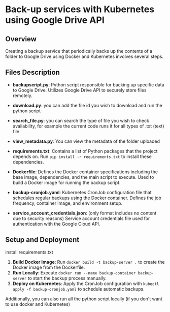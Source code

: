 # Back-up services with Kubernetes using Google Drive API

## Overview
Creating a backup service that periodically backs up the contents of a folder to Google Drive using Docker and Kubernetes involves several steps.

## Files Description

- **backupscript.py**: Python script responsible for backing up specific data to Google Drive. Utilizes Google Drive API to securely store files remotely.
  
- **download.py**: you can add the file id you wish to download and run the python script
  
- **search_file.py**: you can search the type of file you wish to check availability, for example the current code runs it for all types of .txt (text) file
- **view_metadata.py**: You can view the metadata of the folder uploaded

- **requirements.txt**: Contains a list of Python packages that the project depends on. Run `pip install -r requirements.txt` to install these dependencies.

- **Dockerfile**: Defines the Docker container specifications including the base image, dependencies, and the main script to execute. Used to build a Docker image for running the backup script.

- **backup-cronjob.yaml**: Kubernetes CronJob configuration file that schedules regular backups using the Docker container. Defines the job frequency, container image, and environment setup.

- **service_account_credentials.json**: (only format includes no content due to security reasons) Service account credentials file used for authentication with the Google Cloud API.

## Setup and Deployment
install requirements.txt

1. **Build Docker Image**: Run `docker build -t backup-server .` to create the Docker image from the Dockerfile.
2. **Run Locally**: Execute `docker run --name backup-container backup-server` to start the backup process manually.
3. **Deploy on Kubernetes**: Apply the CronJob configuration with `kubectl apply -f backup-cronjob.yaml` to schedule automatic backups.


Additionally, you can also run all the python script locally (if you don't want to use docker and Kubernetes)


